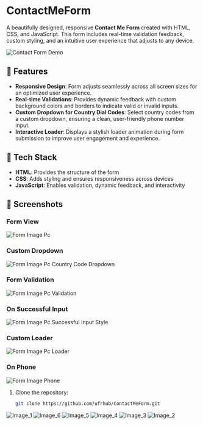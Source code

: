 # ContactMeForm

A beautifully designed, responsive **Contact Me Form** created with HTML, CSS, and JavaScript. This form includes real-time validation feedback, custom styling, and an intuitive user experience that adjusts to any device.

![Contact Form Demo](images/contact-form-demo.png)

## 🌟 Features

- **Responsive Design**: Form adjusts seamlessly across all screen sizes for an optimized user experience.
- **Real-time Validations**: Provides dynamic feedback with custom background colors and borders to indicate valid or invalid inputs.
- **Custom Dropdown for Country Dial Codes**: Select country codes from a custom dropdown, ensuring a clean, user-friendly phone number input.
- **Interactive Loader**: Displays a stylish loader animation during form submission to improve user engagement and experience.

## 🚀 Tech Stack

- **HTML**: Provides the structure of the form
- **CSS**: Adds styling and ensures responsiveness across devices
- **JavaScript**: Enables validation, dynamic feedback, and interactivity

## 🎨 Screenshots

### Form View
![Form Image Pc]("Images/Image_1.png")

### Custom Dropdown
![Form Image Pc Country Code Dropdown]("Images/Image_2.png")

### Form Validation
![Form Image Pc Validation]("Images/Image_3.png")

### On Successful Input
![Form Image Pc Successful Input Style]("Images/Image_5.png")

### Custom Loader
![Form Image Pc Loader]("Images/Image_5.png")

### On Phone
![Form Image Phone]("Images/Image_4.png")

1. Clone the repository:
   ```bash
   git clone https://github.com/ufrhub/ContactMeForm.git
![Image_1](https://github.com/user-attachments/assets/4e165b48-386f-4e97-b12b-f494bd5aafd6)
![Image_6](https://github.com/user-attachments/assets/1b1257e8-aa17-4a91-a251-832c9a79666c)
![Image_5](https://github.com/user-attachments/assets/5d943cb0-df19-448a-957d-e8fd61911fc2)
![Image_4](https://github.com/user-attachments/assets/5c32d0e7-9fde-4762-84a2-4ac9b4ff3f59)
![Image_3](https://github.com/user-attachments/assets/1f7dc976-9160-4cbd-907c-e3b84a5b301b)
![Image_2](https://github.com/user-attachments/assets/5440a145-d396-41bb-9c04-1e667d572ddd)
